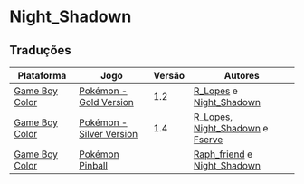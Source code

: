 # Night_Shadown

## Traduções

| Plataforma | Jogo | Versão | Autores |
| ----------- | ----------- | ----------- | ----------- |
| [Game Boy Color](../../traducoes/game-boy-color/) | [Pokémon - Gold Version](../../traducoes/game-boy-color/pokemon-gold-version_r_lopes-night_shadown/) | 1.2 | [R\_Lopes](../../autores/r_lopes/) e [Night\_Shadown](../../autores/night_shadown/) |
| [Game Boy Color](../../traducoes/game-boy-color/) | [Pokémon - Silver Version](../../traducoes/game-boy-color/pokemon-silver-version_r_lopes-night_shadown-fserve/) | 1.4 | [R\_Lopes](../../autores/r_lopes/), [Night\_Shadown](../../autores/night_shadown/) e [Fserve](../../autores/fserve/) |
| [Game Boy Color](../../traducoes/game-boy-color/) | [Pokémon Pinball](../../traducoes/game-boy-color/pokemon-pinball_raph_friend-night_shadown/) |  | [Raph\_friend](../../autores/raph_friend/) e [Night\_Shadown](../../autores/night_shadown/) |